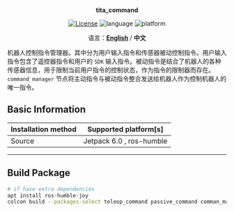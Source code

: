 <p align="center"><strong>tita_command</strong></p>
<p align="center"><a href="https://github.com/${YOUR_GIT_REPOSITORY}/blob/main/LICENSE"><img alt="License" src="https://img.shields.io/badge/License-Apache%202.0-orange"/></a>
<img alt="language" src="https://img.shields.io/badge/language-c++-red"/>
<img alt="platform" src="https://img.shields.io/badge/platform-linux-l"/>
</p>
<p align="center">
    语言：<a href="./docs/docs_en/README_EN.md"><strong>English</strong></a> / <strong>中文</strong>
</p>

​	机器人控制指令管理器。其中分为用户输入指令和传感器被动控制指令。用户输入指令包含了遥控器指令和用户的 `SDK` 输入指令。被动指令是结合了机器人的各种传感器信息，用于限制当前用户指令的控制状态，作为指令的限制器而存在。 `command manager` 节点将主动指令与被动指令整合发送给机器人作为控制机器人的唯一指令。

## Basic Information

| Installation method | Supported platform[s]      |
| ------------------- | -------------------------- |
| Source              | Jetpack 6.0 , ros-humble |

------

## Build Package

```bash
# if have extra dependencies
apt install ros-humble-joy
colcon build --packages-select teleop_command passive_command comman_manager active_command
```
